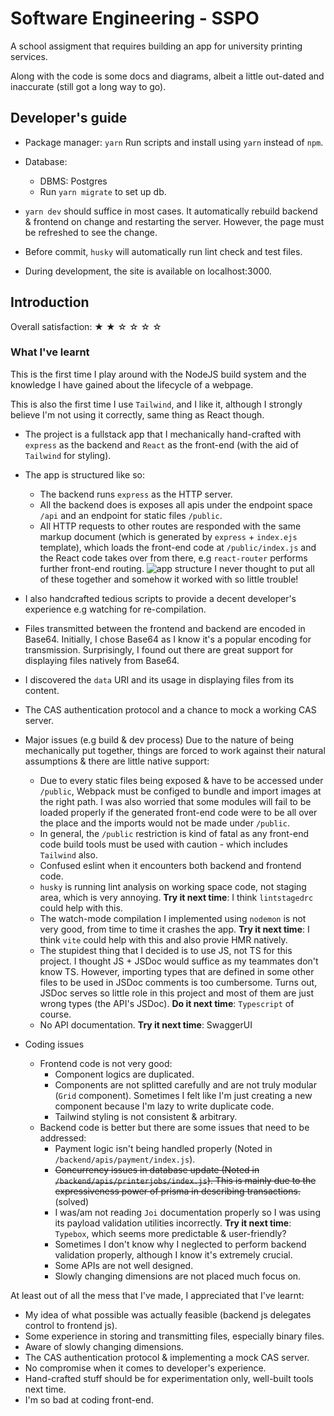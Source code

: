 # Software Engineering - SSPO

A school assigment that requires building an app for university printing services.

Along with the code is some docs and diagrams, albeit a little out-dated and inaccurate (still got a long way to go).

## Developer's guide

* Package manager: `yarn`
  Run scripts and install using `yarn` instead of `npm`.

* Database:
  * DBMS: Postgres
  * Run `yarn migrate` to set up db.

* `yarn dev` should suffice in most cases. It automatically rebuild backend & frontend on change and restarting the server. However, the page must be refreshed to see the change.

* Before commit, `husky` will automatically run lint check and test files.

* During development, the site is available on localhost:3000.

## Introduction

Overall satisfaction: ★ ★ ☆ ☆ ☆ ☆

### What I've learnt

This is the first time I play around with the NodeJS build system and the knowledge I have gained about the lifecycle of a webpage.

This is also the first time I use `Tailwind`, and I like it, although I strongly believe I'm not using it correctly, same thing as React though.

* The project is a fullstack app that I mechanically hand-crafted with `express` as the backend and `React` as the front-end (with the aid of `Tailwind` for styling).

* The app is structured like so:
  * The backend runs `express` as the HTTP server.
  * All the backend does is exposes all apis under the endpoint space `/api` and an endpoint for static files `/public`.
  * All HTTP requests to other routes are responded with the same markup document (which is generated by `express` + `index.ejs` template), which loads the front-end code at `/public/index.js` and the React code takes over from there, e.g `react-router` performs further front-end routing.
    ![app structure](https://github.com/HuyDNA/Assignment-SSPO/assets/108089394/9799c7d4-1b3e-4d63-9cd3-375dc13af799)
  I never thought to put all of these together and somehow it worked with so little trouble!
* I also handcrafted tedious scripts to provide a decent developer's experience e.g watching for re-compilation.
* Files transmitted between the frontend and backend are encoded in Base64. Initially, I chose Base64 as I know it's a popular encoding for transmission. Surprisingly, I found out there are great support for displaying files natively from Base64.
* I discovered the `data` URI and its usage in displaying files from its content.
* The CAS authentication protocol and a chance to mock a working CAS server.

* Major issues (e.g build & dev process)
  Due to the nature of being mechanically put together, things are forced to work against their natural assumptions & there are little native support:
  * Due to every static files being exposed & have to be accessed under `/public`, Webpack must be configed to bundle and import images at the right path.
    I was also worried that some modules will fail to be loaded properly if the generated front-end code were to be all over the place and the imports would not be made under `/public`.
  * In general, the `/public` restriction is kind of fatal as any front-end code build tools must be used with caution - which includes `Tailwind` also.
  * Confused eslint when it encounters both backend and frontend code.
  * `husky` is running lint analysis on working space code, not staging area, which is very annoying.
    **Try it next time**: I think `lintstagedrc` could help with this.
  * The watch-mode compilation I implemented using `nodemon` is not very good, from time to time it crashes the app.
    **Try it next time**: I think `vite` could help with this and also provie HMR natively.
  * The stupidest thing that I decided is to use JS, not TS for this project. I thought JS + JSDoc would suffice as my teammates don't know TS. However, importing types that are defined in some other files to be used in JSDoc comments is too cumbersome. Turns out, JSDoc serves so little role in this project and most of them are just wrong types (the API's JSDoc).
    **Do it next time**: `Typescript` of course.
  * No API documentation.
    **Try it next time**: SwaggerUI
* Coding issues
  * Frontend code is not very good:
    * Component logics are duplicated.
    * Components are not splitted carefully and are not truly modular (`Grid` component). Sometimes I felt like I'm just creating a new component because I'm lazy to write duplicate code.
    * Tailwind styling is not consistent & arbitrary.
  * Backend code is better but there are some issues that need to be addressed:
    * Payment logic isn't being handled properly (Noted in `/backend/apis/payment/index.js`).
    * ~~Concurrency issues in database update (Noted in `/backend/apis/printerjobs/index.js`). This is mainly due to the expressiveness power of prisma in describing transactions.~~ (solved)
    * I was/am not reading `Joi` documentation properly so I was using its payload validation utilities incorrectly.
      **Try it next time**: `Typebox`, which seems more predictable & user-friendly?
    * Sometimes I don't know why I neglected to perform backend validation properly, although I know it's extremely crucial.
    * Some APIs are not well designed.
    * Slowly changing dimensions are not placed much focus on.

At least out of all the mess that I've made, I appreciated that I've learnt:

* My idea of what possible was actually feasible (backend js delegates control to frontend js).
* Some experience in storing and transmitting files, especially binary files.
* Aware of slowly changing dimensions.
* The CAS authentication protocol & implementing a mock CAS server.
* No compromise when it comes to developer's experience.
* Hand-crafted stuff should be for experimentation only, well-built tools next time.
* I'm so bad at coding front-end.
